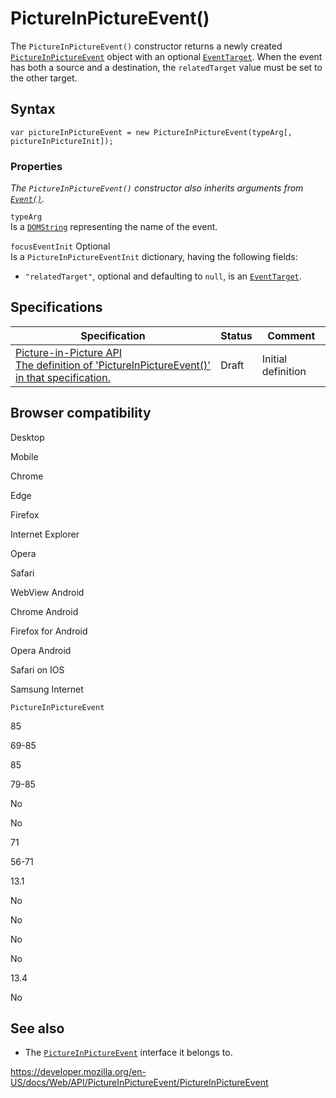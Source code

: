 PictureInPictureEvent()
=======================

The `PictureInPictureEvent()` constructor returns a newly created [`PictureInPictureEvent`](../pictureinpictureevent) object with an optional [`EventTarget`](../eventtarget). When the event has both a source and a destination, the `relatedTarget` value must be set to the other target.

Syntax
------

    var pictureInPictureEvent = new PictureInPictureEvent(typeArg[, pictureInPictureInit]);

### Properties

*The `PictureInPictureEvent()` constructor also inherits arguments from [`Event()`](../event/event).*

`typeArg`  
Is a [`DOMString`](../domstring) representing the name of the event.

 `focusEventInit` <span class="badge inline optional">Optional</span>   
Is a `PictureInPictureEventInit` dictionary, having the following fields:

-   `"relatedTarget"`, optional and defaulting to `null`, is an [`EventTarget`](../eventtarget).

Specifications
--------------

<table><thead><tr class="header"><th>Specification</th><th>Status</th><th>Comment</th></tr></thead><tbody><tr class="odd"><td><a href="https://w3c.github.io/picture-in-picture/#dom-pictureinpictureevent-pictureinpictureevent">Picture-in-Picture API<br />
<span class="small">The definition of 'PictureInPictureEvent()' in that specification.</span></a></td><td><span class="spec-draft">Draft</span></td><td>Initial definition</td></tr></tbody></table>

Browser compatibility
---------------------

Desktop

Mobile

Chrome

Edge

Firefox

Internet Explorer

Opera

Safari

WebView Android

Chrome Android

Firefox for Android

Opera Android

Safari on IOS

Samsung Internet

`PictureInPictureEvent`

85

69-85

85

79-85

No

No

71

56-71

13.1

No

No

No

No

13.4

No

See also
--------

-   The [`PictureInPictureEvent`](../pictureinpictureevent) interface it belongs to.

<a href="https://developer.mozilla.org/en-US/docs/Web/API/PictureInPictureEvent/PictureInPictureEvent" class="_attribution-link">https://developer.mozilla.org/en-US/docs/Web/API/PictureInPictureEvent/PictureInPictureEvent</a>
